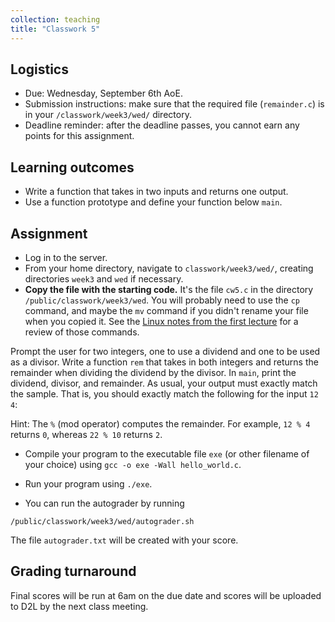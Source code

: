 ```yaml
---
collection: teaching
title: "Classwork 5"
---
```


## Logistics
* Due: Wednesday, September 6th AoE.
* Submission instructions: make sure that the required file (`remainder.c`) is in your
	`/classwork/week3/wed/` directory.
* Deadline reminder: after the deadline passes, you cannot earn any points for
	this assignment.

## Learning outcomes
* Write a function that takes in two inputs and returns one output.
* Use a function prototype and define your function below `main`.

## Assignment

* Log in to the server.
* From your home directory, navigate to `classwork/week3/wed/`, creating directories `week3` and `wed` if necessary.
* **Copy the file with the starting code.** It's the file `cw5.c` in the directory `/public/classwork/week3/wed`. You will
	probably need to use the `cp` command, and maybe the `mv` command if you
	didn't rename your file when you copied it. See the [Linux notes from the
	first lecture]() for a review of those commands.

Prompt the user for two integers, one to use a dividend and one to be used as a
divisor. Write a function `rem` that takes in both integers and returns the
remainder when dividing the dividend by the divisor. In `main`, print the
dividend, divisor, and remainder. As usual, your output must exactly match the
sample. That is, you should exactly match the following for the input `12 4`:

Hint: The `%` (mod operator) computes the remainder. For example, `12 % 4` returns
	`0`, whereas `22 % 10` returns `2`.

* Compile your program to the executable file `exe` (or other filename of your
	choice) using `gcc -o exe -Wall hello_world.c`.
* Run your program using `./exe`.

* You can run the autograder by running
```
/public/classwork/week3/wed/autograder.sh
```

The file `autograder.txt` will be created with your score.

## Grading turnaround
Final scores will be run at 6am on the due date and scores will be
uploaded to D2L by the next class meeting.

